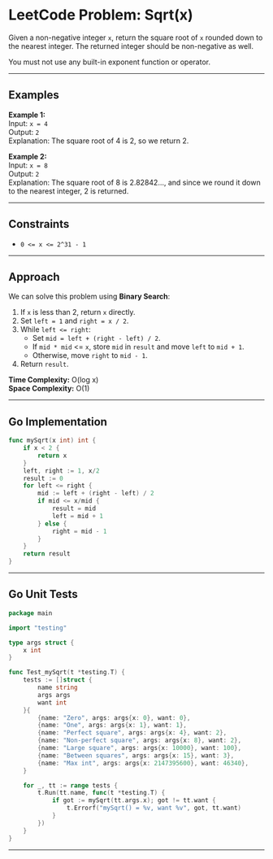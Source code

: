 # LeetCode Problem: Sqrt(x)

Given a non-negative integer `x`, return the square root of `x` rounded down to the nearest integer. 
The returned integer should be non-negative as well.

You must not use any built-in exponent function or operator.

---

## Examples

**Example 1:**  
Input: `x = 4`  
Output: `2`  
Explanation: The square root of 4 is 2, so we return 2.

**Example 2:**  
Input: `x = 8`  
Output: `2`  
Explanation: The square root of 8 is 2.82842..., and since we round it down to the nearest integer, 2 is returned.

---

## Constraints
- `0 <= x <= 2^31 - 1`

---

## Approach

We can solve this problem using **Binary Search**:

1. If `x` is less than 2, return `x` directly.
2. Set `left = 1` and `right = x / 2`.
3. While `left <= right`:
   - Set `mid = left + (right - left) / 2`.
   - If `mid * mid` <= `x`, store `mid` in `result` and move `left` to `mid + 1`.
   - Otherwise, move `right` to `mid - 1`.
4. Return `result`.

**Time Complexity:** O(log x)  
**Space Complexity:** O(1)

---

## Go Implementation

```go
func mySqrt(x int) int {
    if x < 2 {
        return x
    }
    left, right := 1, x/2
    result := 0
    for left <= right {
        mid := left + (right - left) / 2
        if mid <= x/mid {
            result = mid
            left = mid + 1
        } else {
            right = mid - 1
        }
    }
    return result
}
```

---

## Go Unit Tests

```go
package main

import "testing"

type args struct {
    x int
}

func Test_mySqrt(t *testing.T) {
    tests := []struct {
        name string
        args args
        want int
    }{
        {name: "Zero", args: args{x: 0}, want: 0},
        {name: "One", args: args{x: 1}, want: 1},
        {name: "Perfect square", args: args{x: 4}, want: 2},
        {name: "Non-perfect square", args: args{x: 8}, want: 2},
        {name: "Large square", args: args{x: 10000}, want: 100},
        {name: "Between squares", args: args{x: 15}, want: 3},
        {name: "Max int", args: args{x: 2147395600}, want: 46340},
    }

    for _, tt := range tests {
        t.Run(tt.name, func(t *testing.T) {
            if got := mySqrt(tt.args.x); got != tt.want {
                t.Errorf("mySqrt() = %v, want %v", got, tt.want)
            }
        })
    }
}
```

---
